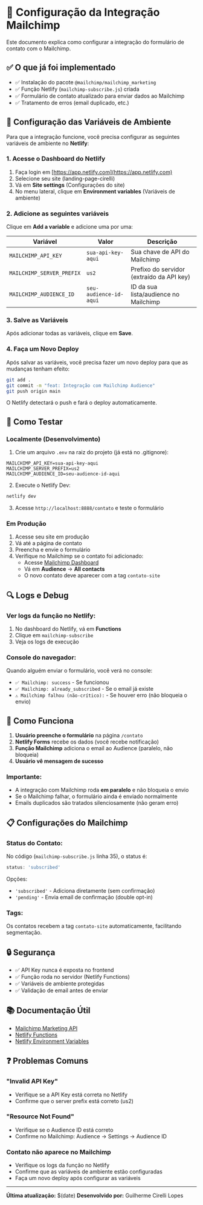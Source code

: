 # 📧 Configuração da Integração Mailchimp

Este documento explica como configurar a integração do formulário de contato com o Mailchimp.

## ✅ O que já foi implementado

- ✅ Instalação do pacote `@mailchimp/mailchimp_marketing`
- ✅ Função Netlify (`mailchimp-subscribe.js`) criada
- ✅ Formulário de contato atualizado para enviar dados ao Mailchimp
- ✅ Tratamento de erros (email duplicado, etc.)

## 🔧 Configuração das Variáveis de Ambiente

Para que a integração funcione, você precisa configurar as seguintes variáveis de ambiente no **Netlify**:

### 1. Acesse o Dashboard do Netlify

1. Faça login em [https://app.netlify.com](https://app.netlify.com)
2. Selecione seu site (landing-page-cirelli)
3. Vá em **Site settings** (Configurações do site)
4. No menu lateral, clique em **Environment variables** (Variáveis de ambiente)

### 2. Adicione as seguintes variáveis

Clique em **Add a variable** e adicione uma por uma:

| Variável | Valor | Descrição |
|----------|-------|-----------|
| `MAILCHIMP_API_KEY` | `sua-api-key-aqui` | Sua chave de API do Mailchimp |
| `MAILCHIMP_SERVER_PREFIX` | `us2` | Prefixo do servidor (extraído da API key) |
| `MAILCHIMP_AUDIENCE_ID` | `seu-audience-id-aqui` | ID da sua lista/audience no Mailchimp |

### 3. Salve as Variáveis

Após adicionar todas as variáveis, clique em **Save**.

### 4. Faça um Novo Deploy

Após salvar as variáveis, você precisa fazer um novo deploy para que as mudanças tenham efeito:

```bash
git add .
git commit -m "feat: Integração com Mailchimp Audience"
git push origin main
```

O Netlify detectará o push e fará o deploy automaticamente.

## 🧪 Como Testar

### Localmente (Desenvolvimento)

1. Crie um arquivo `.env` na raiz do projeto (já está no .gitignore):

```env
MAILCHIMP_API_KEY=sua-api-key-aqui
MAILCHIMP_SERVER_PREFIX=us2
MAILCHIMP_AUDIENCE_ID=seu-audience-id-aqui
```

2. Execute o Netlify Dev:

```bash
netlify dev
```

3. Acesse `http://localhost:8888/contato` e teste o formulário

### Em Produção

1. Acesse seu site em produção
2. Vá até a página de contato
3. Preencha e envie o formulário
4. Verifique no Mailchimp se o contato foi adicionado:
   - Acesse [Mailchimp Dashboard](https://mailchimp.com)
   - Vá em **Audience** → **All contacts**
   - O novo contato deve aparecer com a tag `contato-site`

## 🔍 Logs e Debug

### Ver logs da função no Netlify:

1. No dashboard do Netlify, vá em **Functions**
2. Clique em `mailchimp-subscribe`
3. Veja os logs de execução

### Console do navegador:

Quando alguém enviar o formulário, você verá no console:
- `✅ Mailchimp: success` - Se funcionou
- `✅ Mailchimp: already_subscribed` - Se o email já existe
- `⚠️ Mailchimp falhou (não-crítico):` - Se houver erro (não bloqueia o envio)

## 🎯 Como Funciona

1. **Usuário preenche o formulário** na página `/contato`
2. **Netlify Forms** recebe os dados (você recebe notificação)
3. **Função Mailchimp** adiciona o email ao Audience (paralelo, não bloqueia)
4. **Usuário vê mensagem de sucesso**

### Importante:

- A integração com Mailchimp roda **em paralelo** e não bloqueia o envio
- Se o Mailchimp falhar, o formulário ainda é enviado normalmente
- Emails duplicados são tratados silenciosamente (não geram erro)

## 📋 Configurações do Mailchimp

### Status do Contato:

No código (`mailchimp-subscribe.js` linha 35), o status é:

```javascript
status: 'subscribed'
```

Opções:
- `'subscribed'` - Adiciona diretamente (sem confirmação)
- `'pending'` - Envia email de confirmação (double opt-in)

### Tags:

Os contatos recebem a tag `contato-site` automaticamente, facilitando segmentação.

## 🔒 Segurança

- ✅ API Key nunca é exposta no frontend
- ✅ Função roda no servidor (Netlify Functions)
- ✅ Variáveis de ambiente protegidas
- ✅ Validação de email antes de enviar

## 📚 Documentação Útil

- [Mailchimp Marketing API](https://mailchimp.com/developer/marketing/api/)
- [Netlify Functions](https://docs.netlify.com/functions/overview/)
- [Netlify Environment Variables](https://docs.netlify.com/environment-variables/overview/)

## ❓ Problemas Comuns

### "Invalid API Key"
- Verifique se a API Key está correta no Netlify
- Confirme que o server prefix está correto (us2)

### "Resource Not Found"
- Verifique se o Audience ID está correto
- Confirme no Mailchimp: Audience → Settings → Audience ID

### Contato não aparece no Mailchimp
- Verifique os logs da função no Netlify
- Confirme que as variáveis de ambiente estão configuradas
- Faça um novo deploy após configurar as variáveis

---

**Última atualização:** $(date)
**Desenvolvido por:** Guilherme Cirelli Lopes

